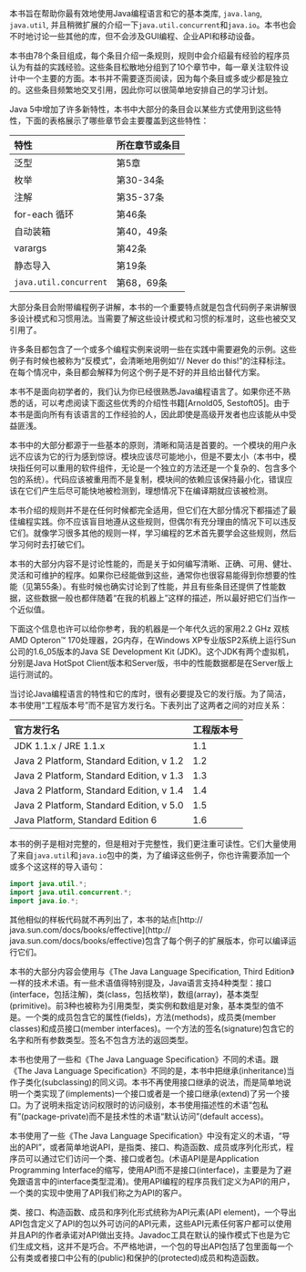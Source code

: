 本书旨在帮助你最有效地使用Java编程语言和它的基本类库, `java.lang`, `java.util`, 并且稍微扩展的介绍一下`java.util.concurrent`和`java.io`。本书也会不时地讨论一些其他的库，但不会涉及GUI编程、企业API和移动设备。

本书由78个条目组成，每个条目介绍一条规则，规则中会介绍最有经验的程序员认为有益的实践经验。这些条目松散地分组到了10个章节中，每一章关注软件设计中一个主要的方面。本书并不需要逐页阅读，因为每个条目或多或少都是独立的。这些条目频繁地交叉引用，因此你可以很简单地安排自己的学习计划。  

Java 5中增加了许多新特性，本书中大部分的条目会以某些方式使用到这些特性，下面的表格展示了哪些章节会主要覆盖到这些特性：

| 特性 | 所在章节或条目 |  
| :-- | :-- |    
| 泛型 | 第5章 |  
| 枚举 | 第30-34条 |
| 注解 | 第35-37条 |
| for-each 循环 | 第46条 | 
| 自动装箱 | 第40，49条 |  
| varargs | 第42条 |  
| 静态导入 | 第19条 |  
| `java.util.concurrent` | 第68，69条 |  

大部分条目会附带编程例子讲解，本书的一个重要特点就是包含代码例子来讲解很多设计模式和习惯用法。当需要了解这些设计模式和习惯的标准时，这些也被交叉引用了。  

许多条目都包含了一个或多个编程实例来说明一些在实践中需要避免的示例。这些例子有时候也被称为“反模式”，会清晰地用例如“// Never do this!”的注释标注。在每个情况中，条目都会解释为何这个例子是不好的并且给出替代方案。  

本书不是面向初学者的，我们认为你已经很熟悉Java编程语言了。如果你还不熟悉的话，可以考虑阅读下面这些优秀的介绍性书籍[Arnold05, Sestoft05]。由于本书是面向所有有该语言的工作经验的人，因此即使是高级开发者也应该能从中受益匪浅。  

本书中的大部分都源于一些基本的原则，清晰和简洁是首要的。一个模块的用户永远不应该为它的行为感到惊讶。模块应该尽可能地小，但是不要太小（本书中，模块指任何可以重用的软件组件，无论是一个独立的方法还是一个复杂的、包含多个包的系统）。代码应该被重用而不是复制，模块间的依赖应该保持最小化，错误应该在它们产生后尽可能快地被检测到，理想情况下在编译期就应该被检测。  

本书介绍的规则并不是在任何时候都完全适用，但它们在大部分情况下都描述了最佳编程实践。你不应该盲目地遵从这些规则，但偶尔有充分理由的情况下可以违反它们。就像学习很多其他的规则一样，学习编程的艺术首先要学会这些规则，然后学习何时去打破它们。
  
本书的大部分内容不是讨论性能的，而是关于如何编写清晰、正确、可用、健壮、灵活和可维护的程序。如果你已经能做到这些，通常你也很容易能得到你想要的性能（见第55条）。有些时候也确实讨论到了性能，并且有些条目还提供了性能数据，这些数据一般也都伴随着“在我的机器上”这样的描述，所以最好把它们当作一个近似值。  

下面这个信息也许可以给你参考，我的机器是一个年代久远的家用2.2 GHz 双核AMD Opteron™ 170处理器，2G内存，在Windows XP专业版SP2系统上运行Sun公司的1.6_05版本的Java SE Development Kit (JDK)。这个JDK有两个虚拟机，分别是Java HotSpot Client版本和Server版，书中的性能数据都是在Server版上运行测试的。

当讨论Java编程语言的特性和它的库时，很有必要提及它的发行版。为了简洁，本书使用“工程版本号”而不是官方发行名。下表列出了这两者之间的对应关系：    

| 官方发行名 | 工程版本号 |  
| :-- | :-- |  
| JDK 1.1.x / JRE 1.1.x | 1.1 |
| Java 2 Platform, Standard Edition, v 1.2 | 1.2 |
| Java 2 Platform, Standard Edition, v 1.3 | 1.3 |
| Java 2 Platform, Standard Edition, v 1.4 | 1.4 |
| Java 2 Platform, Standard Edition, v 5.0 | 1.5 |
| Java Platform, Standard Edition 6 | 1.6 |

本书的例子是相对完整的，但是相对于完整性，我们更注重可读性。它们大量使用了来自`java.util`和`java.io`包中的类，为了编译这些例子，你也许需要添加一个或多个这这样的导入语句： 
 
```java
import java.util.*;  import java.util.concurrent.*;import java.io.*;
```

其他相似的样板代码就不再列出了，本书的站点[http:// java.sun.com/docs/books/effective](http:// java.sun.com/docs/books/effective)包含了每个例子的扩展版本，你可以编译运行它们。 

本书的大部分内容会使用与《The Java Language Specification, Third Edition》一样的技术术语。有一些术语值得特别提及，Java语言支持4种类型：接口(interface，包括注解)，类(class，包括枚举)，数组(array)，基本类型(primitive)。前3种也被称为引用类型，类实例和数组是对象，基本类型的值不是。一个类的成员包含它的属性(fields)，方法(methods)，成员类(member classes)和成员接口(member interfaces)。一个方法的签名(signature)包含它的名字和所有参数类型。签名不包含方法的返回类型。

本书也使用了一些和《The Java Language Specification》不同的术语。跟《The Java Language Specification》不同的是，本书中把继承(inheritance)当作子类化(subclassing)的同义词。本书不再使用接口继承的说法，而是简单地说明一个类实现了(implements)一个接口或者是一个接口继承(extend)了另一个接口。为了说明未指定访问权限时的访问级别，本书使用描述性的术语“包私有”(package-private)而不是技术性的术语“默认访问”(default access)。

本书使用了一些《The Java Language Specification》中没有定义的术语，“导出的API”，或者简单地说API，是指类、接口、构造函数、成员或序列化形式，程序员可以通过它们访问一个类、接口或者包。(术语API是是Application Programming Interface的缩写，使用API而不是接口(interface)，主要是为了避免跟语言中的interface类型混淆)。使用API编程的程序员我们定义为API的用户，一个类的实现中使用了API我们称之为API的客户。

类、接口、构造函数、成员和序列化形式统称为API元素(API 
element)，一个导出API包含定义了API的包以外可访问的API元素，这些API元素任何客户都可以使用并且API的作者承诺对API做出支持。Javadoc工具在默认的操作模式下也是为它们生成文档，这并不是巧合。不严格地讲，一个包的导出API包括了包里面每一个公有类或者接口中公有的(public)和保护的(protected)成员和构造函数。


